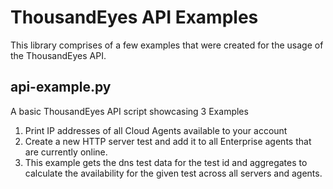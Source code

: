 

ThousandEyes API Examples
=========================

This library comprises of a few examples that were created for the usage of the
ThousandEyes API.

api-example.py
--------------
A basic ThousandEyes API script showcasing 3 Examples

1.  Print IP addresses of all Cloud Agents available to your account
2.  Create a new HTTP server test and add it to all Enterprise agents that are currently online.
3.  This example gets the dns test data for the test id and aggregates to calculate the availability for the given test across all servers and agents.
